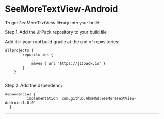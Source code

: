 # SeeMoreTextView-Android

To get SeeMoreTextView library into your build:

Step 1. Add the JitPack repository to your build file

Add it in your root build.gradle at the end of repositories:

```
allprojects {
		repositories {
			...
			maven { url 'https://jitpack.io' }
		}
	}
  
  ```
  Step 2. Add the dependency
  ```
  dependencies {
	        implementation 'com.github.AhmMhd:SeeMoreTextView-Android:1.0.0'
	}
  ```
  **************************************************************************************************************************************
  
  
  
  
